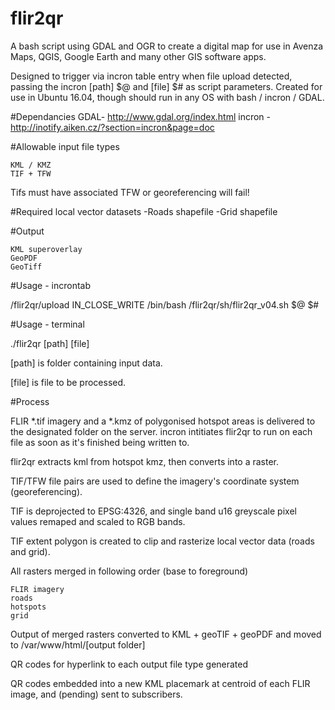 # flir2qr
A bash script using GDAL and OGR to create a digital map for use in Avenza Maps, QGIS, Google Earth and many other GIS software apps.

Designed to trigger via incron table entry when file upload detected, passing the incron [path] $@ and [file] $# as script parameters. Created for use in Ubuntu 16.04, though should run in any OS with bash / incron / GDAL.

#Dependancies GDAL- http://www.gdal.org/index.html incron - http://inotify.aiken.cz/?section=incron&page=doc

#Allowable input file types

    KML / KMZ
    TIF + TFW

Tifs must have associated TFW or georeferencing will fail!

#Required local vector datasets -Roads shapefile -Grid shapefile

#Output

    KML superoverlay
    GeoPDF
    GeoTiff

#Usage - incrontab

/flir2qr/upload IN_CLOSE_WRITE /bin/bash /flir2qr/sh/flir2qr_v04.sh $@ $#

#Usage - terminal

./flir2qr [path] [file]

[path] is folder containing input data.

[file] is file to be processed.

#Process

FLIR *.tif imagery and a *.kmz of polygonised hotspot areas is delivered to the designated folder on the server. incron intitiates flir2qr to run on each file as soon as it's finished being written to.

flir2qr extracts kml from hotspot kmz, then converts into a raster.

TIF/TFW file pairs are used to define the imagery's coordinate system (georeferencing).

TIF is deprojected to EPSG:4326, and single band u16 greyscale pixel values remaped and scaled to RGB bands.

TIF extent polygon is created to clip and rasterize local vector data (roads and grid).

All rasters merged in following order (base to foreground)

    FLIR imagery
    roads
    hotspots
    grid

Output of merged rasters converted to KML + geoTIF + geoPDF and moved to /var/www/html/[output folder]

QR codes for hyperlink to each output file type generated

QR codes embedded into a new KML placemark at centroid of each FLIR image, and (pending) sent to subscribers.
